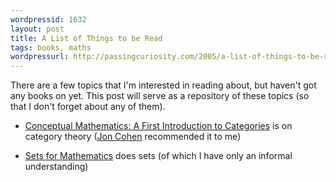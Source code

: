 ```yaml
---
wordpressid: 1632
layout: post
title: A List of Things to be Read
tags: books, maths
wordpressurl: http://passingcuriosity.com/2005/a-list-of-things-to-be-read/
---
```


There are a few topics that I'm interested in reading about, but haven't got
any books on yet. This post will serve as a repository of these topics (so that
I don't forget about any of them).

- [Conceptual Mathematics: A First Introduction to Categories][1] is on
  category theory ([Jon Cohen][2] recommended it to me)

- [Sets for Mathematics][3] does sets (of which I have only an  informal
  understanding)

[1]: http://www.cambridge.org/aus/catalogue/catalogue.asp?isbn=0521478170
[2]: http://thatlogicblog.blogspot.com/
[3]: http://www.cambridge.org/aus/catalogue/catalogue.asp?isbn=0521804442
